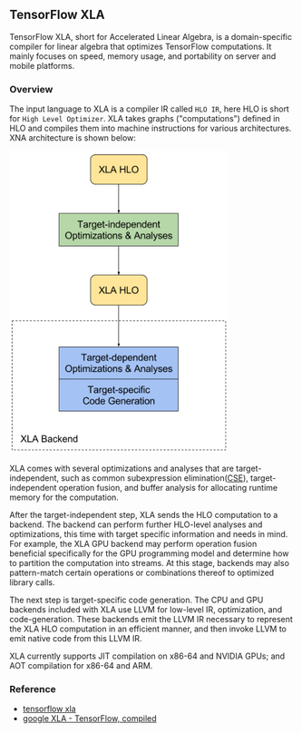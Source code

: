 
## TensorFlow XLA

TensorFlow XLA, short for Accelerated Linear Algebra, is a domain-specific compiler for linear algebra that optimizes TensorFlow computations. It mainly focuses on speed, memory usage, and portability on server and mobile platforms.

### Overview
The input language to XLA is a compiler IR called `HLO IR`, here HLO is short for `High Level Optimizer`. XLA takes graphs ("computations") defined in HLO and compiles them into machine instructions for various architectures. XNA architecture is shown below:

![image](./xla-arch/arch.png "XNA architecture")

XLA comes with several optimizations and analyses that are target-independent, such as common subexpression elimination([CSE](https://en.wikipedia.org/wiki/Common_subexpression_elimination)), target-independent operation fusion, and buffer analysis for allocating runtime memory for the computation.

After the target-independent step, XLA sends the HLO computation to a backend. The backend can perform further HLO-level analyses and optimizations, this time with target specific information and needs in mind. For example, the XLA GPU backend may perform operation fusion beneficial specifically for the GPU programming model and determine how to partition the computation into streams. At this stage, backends may also pattern-match certain operations or combinations thereof to optimized library calls.

The next step is target-specific code generation. The CPU and GPU backends included with XLA use LLVM for low-level IR, optimization, and code-generation. These backends emit the LLVM IR necessary to represent the XLA HLO computation in an efficient manner, and then invoke LLVM to emit native code from this LLVM IR.

XLA currently supports JIT compilation on x86-64 and NVIDIA GPUs; and AOT compilation for x86-64 and ARM.

### Reference
- [tensorflow xla](https://www.tensorflow.org/performance/xla/)
- [google XLA - TensorFlow, compiled](https://developers.googleblog.com/2017/03/xla-tensorflow-compiled.html)
